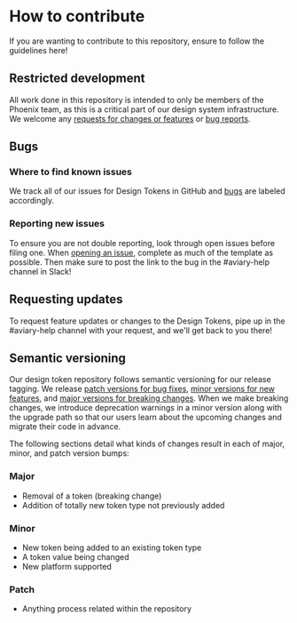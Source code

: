 # How to contribute

If you are wanting to contribute to this repository, ensure to follow the guidelines here!

## Restricted development

All work done in this repository is intended to only be members of the Phoenix team, as this is a critical part of our design system infrastructure. We welcome any [requests for changes or features](https://github.com/Fullscript/aviary-tokens/blob/.github/CONTRIBUTING.md#requesting-updates) or [bug reports](https://github.com/Fullscript/aviary-tokens/blob/.github/CONTRIBUTING.md#bugs).

## Bugs

### Where to find known issues

We track all of our issues for Design Tokens in GitHub and [bugs](https://github.com/Fullscript/aviary-tokens/labels/Bug) are labeled accordingly.

### Reporting new issues

To ensure you are not double reporting, look through open issues before filing one. When [opening an issue](https://github.com/Fullscript/aviary-tokens/issues/new?template=ISSUE.md), complete as much of the template as possible. Then make sure to post the link to the bug in the #aviary-help channel in Slack!

## Requesting updates

To request feature updates or changes to the Design Tokens, pipe up in the #aviary-help channel with your request, and we'll get back to you there!

## Semantic versioning

Our design token repository follows semantic versioning for our release tagging. We release [patch versions for bug fixes](https://github.com/Fullscript/aviary-tokens/blob/.github/CONTRIBUTING.md#patch), [minor versions for new features](https://github.com/Fullscript/aviary-tokens/blob/.github/CONTRIBUTING.md#minor), and [major versions for breaking changes](https://github.com/Fullscript/aviary-tokens/blob/.github/CONTRIBUTING.md#major). When we make breaking changes, we introduce deprecation warnings in a minor version along with the upgrade path so that our users learn about the upcoming changes and migrate their code in advance.

The following sections detail what kinds of changes result in each of major, minor, and patch version bumps:

### Major

- Removal of a token (breaking change)
- Addition of totally new token type not previously added

### Minor

- New token being added to an existing token type
- A token value being changed
- New platform supported

### Patch

- Anything process related within the repository
